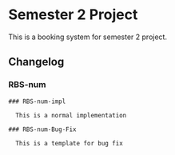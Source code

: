# Semester 2 Project 

This is a booking system for semester 2 project.

## Changelog

  ### RBS-num

    ### RBS-num-impl

      This is a normal implementation

    ### RBS-num-Bug-Fix
    
      This is a template for bug fix
